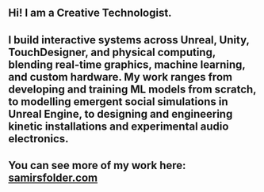 ## Hi! I am a Creative Technologist.

## I build interactive systems across Unreal, Unity, TouchDesigner, and physical computing, blending real-time graphics, machine learning, and custom hardware. My work ranges from developing and training ML models from scratch, to modelling emergent social simulations in Unreal Engine, to designing and engineering kinetic installations and experimental audio electronics.

## You can see more of my work here: [samirsfolder.com](https://samirsfolder.com)
